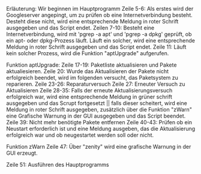 Erläuterung:
Wir beginnen im Hauptprogramm
Zeile 5-6: Als erstes wird der Googleserver angepingt, um zu prüfen ob eine Internetverbindung besteht. Desteht diese nicht, wird eine entsprechende Meldung in roter Schrift ausgegeben und das Script endet.
Zeilen 7-10: Besteht eine Internetverbindung, wird mit 'pgrep -a apt' und 'pgrep -a dpkg' geprüft, ob ein apt- oder dpkg-Prozess läuft. Läuft ein solcher, wird eine entsprechende Meldung in roter Schrift ausgegeben und das Script endet.
Zeile 11: Läuft kein solcher Prozess, wird die Funktion "aptUpgrade" aufgerufen. 

Funktion aptUpgrade:
Zeile 17-19: Paketliste aktualisieren und Pakete aktualiesieren.
Zeile 20: Wurde das Aktualisieren der Pakete nicht erfolgreich beendet, wird im folgenden versucht, das Paketsystem zu reparieren.
Zeile 23-26: Reparaturversuch
Zeile 27: Erneuter Versuch zu Aktualisieren
Zeile 28-35: Falls der erneute Aktualisierungsversuch erfolgreich war, wird eine entsprechende Meldung in grüner schrift ausgegeben und das Scrupt fortgesetzt || falls dieser scheitert, wird eine Meldung in roter Schrift ausgegeben, zusätzlich über die Funktion "zWarn" eine Grafische Warnung in der GUI ausgegeben und das Script beendet.
Zeile 39: Nicht mehr benötigte Pakete entfernen
Zeile 40-43: Prüfen ob ein Neustart erforderlich ist und eine Meldung ausgeben, das die Aktualisierung erfolgreich war und ob neugestartet werden soll oder nicht.

Funktion zWarn
Zeile 47: Über "zenity" wird eine grafische Warnung in der GUI erzeugt.

Zeile 51: Ausführen des Hauptprogramms
